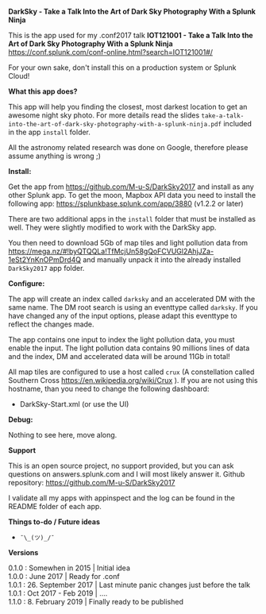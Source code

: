 **DarkSky - Take a Talk Into the Art of Dark Sky Photography With a Splunk Ninja**

This is the app used for my .conf2017 talk
**IOT121001 - Take a Talk Into the Art of Dark Sky Photography With a Splunk Ninja**
https://conf.splunk.com/conf-online.html?search=IOT121001#/

For your own sake, don't install this on a production system or Splunk Cloud!

**What this app does?**

This app will help you finding the closest, most darkest location to get an awesome
night sky photo. For more details read the slides
`take-a-talk-into-the-art-of-dark-sky-photography-with-a-splunk-ninja.pdf`
included in the app `install` folder.

All the astronomy related research was done on Google, therefore please assume
anything is wrong ;)


**Install:**

Get the app from https://github.com/M-u-S/DarkSky2017 and install as any other
Splunk app.
To get the moon, Mapbox API data you need to install the following
app: https://splunkbase.splunk.com/app/3880 (v1.2.2 or later)

There are two additional apps in the `install` folder that must be
installed as well. They were slightly modified to work with the DarkSky app.

You then need to download 5Gb of map tiles and light pollution data from
https://mega.nz/#!byQTQQLa!TfMcjUn58gQoFCVUGl2AhjJZa-1eSt2YnKnOPmDrd4Q
and manually unpack it into the already installed `DarkSky2017` app folder.


**Configure:**

The app will create an index called `darksky` and an accelerated DM with the
same name. The DM root search is using an eventtype called `darksky`. If you
have changed any of the input options, please adapt this eventtype to reflect
the changes made.

The app contains one input to index the light pollution data, you must enable
the input. The light pollution data contains 90 millions lines of data and the
index, DM and accelerated data will be around 11Gb in total!

All map tiles are configured to use a host called `crux` (A constellation called
Southern Cross https://en.wikipedia.org/wiki/Crux ). If you are not using
this hostname, than you need to change the following dashboard:

- DarkSky-Start.xml (or use the UI)

**Debug:**

Nothing to see here, move along.


**Support**

This is an open source project, no support provided, but you can ask questions
on answers.splunk.com and I will most likely answer it.
Github repository: https://github.com/M-u-S/DarkSky2017

I validate all my apps with appinspect and the log can be found in the README
folder of each app.


**Things to-do / Future ideas**

-  `¯\_(ツ)_/¯`  


**Versions**

0.1.0 : Somewhen in 2015 | Initial idea  
1.0.0 : June 2017 | Ready for .conf  
1.0.1 : 26. September 2017 | Last minute panic changes just before the talk  
1.0.1 : Oct 2017 - Feb 2019 | ....  
1.1.0 : 8. February 2019 | Finally ready to be published
